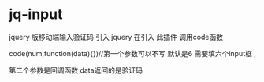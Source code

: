 ﻿# jq-input
jquery 版移动端输入验证码
引入 jquery
在引入 此插件
调用code函数

code(num,function(data){})//第一个参数可以不写 默认是6 需要填六个input框 ,

第二个参数是回调函数  data返回的是验证码  